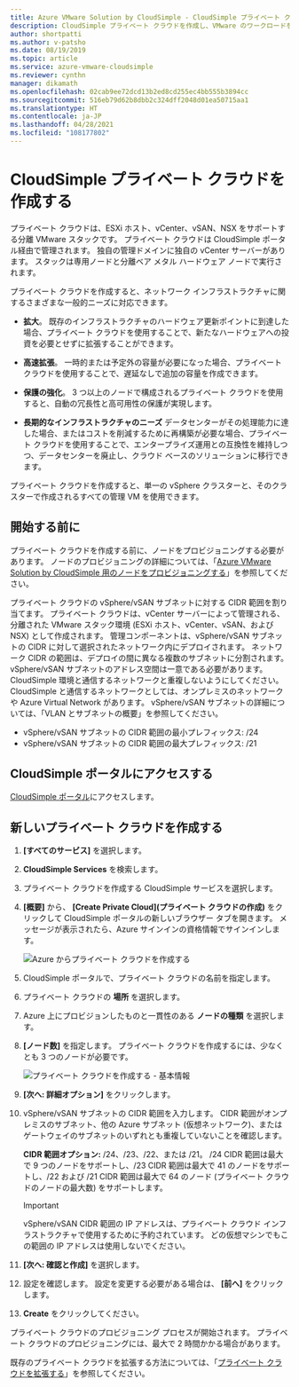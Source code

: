 ```yaml
---
title: Azure VMware Solution by CloudSimple - CloudSimple プライベート クラウドの作成
description: CloudSimple プライベート クラウドを作成し、VMware のワークロードを運用上の柔軟性と継続性とともにクラウドに拡張する方法について説明します。
author: shortpatti
ms.author: v-patsho
ms.date: 08/19/2019
ms.topic: article
ms.service: azure-vmware-cloudsimple
ms.reviewer: cynthn
manager: dikamath
ms.openlocfilehash: 02cab9ee72dcd13b2ed8cd255ec4bb555b3894cc
ms.sourcegitcommit: 516eb79d62b8dbb2c324dff2048d01ea50715aa1
ms.translationtype: HT
ms.contentlocale: ja-JP
ms.lasthandoff: 04/28/2021
ms.locfileid: "108177802"
---
```

# <a name="create-a-cloudsimple-private-cloud"></a>CloudSimple プライベート クラウドを作成する

プライベート クラウドは、ESXi ホスト、vCenter、vSAN、NSX をサポートする分離 VMware スタックです。 プライベート クラウドは CloudSimple ポータル経由で管理されます。 独自の管理ドメインに独自の vCenter サーバーがあります。 スタックは専用ノードと分離ベア メタル ハードウェア ノードで実行されます。

プライベート クラウドを作成すると、ネットワーク インフラストラクチャに関するさまざまな一般的ニーズに対応できます。

* **拡大**。 既存のインフラストラクチャのハードウェア更新ポイントに到達した場合、プライベート クラウドを使用することで、新たなハードウェアへの投資を必要とせずに拡張することができます。

* **高速拡張**。 一時的または予定外の容量が必要になった場合、プライベート クラウドを使用することで、遅延なしで追加の容量を作成できます。

* **保護の強化**。 3 つ以上のノードで構成されるプライベート クラウドを使用すると、自動の冗長性と高可用性の保護が実現します。

* **長期的なインフラストラクチャのニーズ** データセンターがその処理能力に達した場合、またはコストを削減するために再構築が必要な場合、プライベート クラウドを使用することで、エンタープライズ運用との互換性を維持しつつ、データセンターを廃止し、クラウド ベースのソリューションに移行できます。

プライベート クラウドを作成すると、単一の vSphere クラスターと、そのクラスターで作成されるすべての管理 VM を使用できます。

## <a name="before-you-begin"></a>開始する前に

プライベート クラウドを作成する前に、ノードをプロビジョニングする必要があります。 ノードのプロビジョニングの詳細については、「[Azure VMware Solution by CloudSimple 用のノードをプロビジョニングする](create-nodes.md)」を参照してください。

プライベート クラウドの vSphere/vSAN サブネットに対する CIDR 範囲を割り当てます。 プライベート クラウドは、vCenter サーバーによって管理される、分離された VMware スタック環境 (ESXi ホスト、vCenter、vSAN、および NSX) として作成されます。 管理コンポーネントは、vSphere/vSAN サブネットの CIDR に対して選択されたネットワーク内にデプロイされます。 ネットワーク CIDR の範囲は、デプロイの間に異なる複数のサブネットに分割されます。 vSphere/vSAN サブネットのアドレス空間は一意である必要があります。 CloudSimple 環境と通信するネットワークと重複しないようにしてください。 CloudSimple と通信するネットワークとしては、オンプレミスのネットワークや Azure Virtual Network があります。 vSphere/vSAN サブネットの詳細については、「VLAN とサブネットの概要」を参照してください。

* vSphere/vSAN サブネットの CIDR 範囲の最小プレフィックス: /24
* vSphere/vSAN サブネットの CIDR 範囲の最大プレフィックス: /21


## <a name="access-the-cloudsimple-portal"></a>CloudSimple ポータルにアクセスする

[CloudSimple ポータル](access-cloudsimple-portal.md)にアクセスします。

## <a name="create-a-new-private-cloud"></a>新しいプライベート クラウドを作成する

1. **[すべてのサービス]** を選択します。
2. **CloudSimple Services** を検索します。
3. プライベート クラウドを作成する CloudSimple サービスを選択します。
4. **[概要]** から、 **[Create Private Cloud]\(プライベート クラウドの作成\)** をクリックして CloudSimple ポータルの新しいブラウザー タブを開きます。 メッセージが表示されたら、Azure サインインの資格情報でサインインします。

    ![Azure からプライベート クラウドを作成する](media/create-private-cloud-from-azure.png)

5. CloudSimple ポータルで、プライベート クラウドの名前を指定します。
6. プライベート クラウドの **場所** を選択します。
7. Azure 上にプロビジョンしたものと一貫性のある **ノードの種類** を選択します。
8. **[ノード数]** を指定します。  プライベート クラウドを作成するには、少なくとも 3 つのノードが必要です。

    ![プライベート クラウドを作成する - 基本情報](media/create-private-cloud-basic-info.png)

9. **[次へ: 詳細オプション]** をクリックします。
10. vSphere/vSAN サブネットの CIDR 範囲を入力します。 CIDR 範囲がオンプレミスのサブネット、他の Azure サブネット (仮想ネットワーク)、またはゲートウェイのサブネットのいずれとも重複していないことを確認します。

    **CIDR 範囲オプション:** /24、/23、/22、または /21。 /24 CIDR 範囲は最大で 9 つのノードをサポートし、/23 CIDR 範囲は最大で 41 のノードをサポートし、/22 および /21 CIDR 範囲は最大で 64 のノード (プライベート クラウドのノードの最大数) をサポートします。

    > [!IMPORTANT]
    > vSphere/vSAN CIDR 範囲の IP アドレスは、プライベート クラウド インフラストラクチャで使用するために予約されています。  どの仮想マシンでもこの範囲の IP アドレスは使用しないでください。

11. **[次へ: 確認と作成]** を選択します。
12. 設定を確認します。 設定を変更する必要がある場合は、 **[前へ]** をクリックします。
13. **Create** をクリックしてください。

プライベート クラウドのプロビジョニング プロセスが開始されます。 プライベート クラウドのプロビジョニングには、最大で 2 時間かかる場合があります。

既存のプライベート クラウドを拡張する方法については、「[プライベート クラウドを拡張する](expand-private-cloud.md)」を参照してください。
